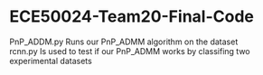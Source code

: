 # ECE50024-Team20-Final-Code

PnP_ADDM.py Runs our PnP_ADMM algorithm on the dataset\
rcnn.py Is used to test if our PnP_ADMM works by classifing two experimental datasets
